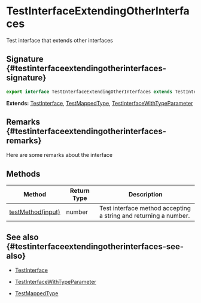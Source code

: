 # TestInterfaceExtendingOtherInterfaces

Test interface that extends other interfaces

## Signature {#testinterfaceextendingotherinterfaces-signature}

```typescript
export interface TestInterfaceExtendingOtherInterfaces extends TestInterface, TestMappedType, TestInterfaceWithTypeParameter<number>
```

<b>Extends:</b> [TestInterface](docs/simple-suite-test/testinterface-interface)<!-- -->, [TestMappedType](docs/simple-suite-test/testmappedtype-typealias)<!-- -->, [TestInterfaceWithTypeParameter](docs/simple-suite-test/testinterfacewithtypeparameter-interface)

## Remarks {#testinterfaceextendingotherinterfaces-remarks}

Here are some remarks about the interface

## Methods

| Method                                                                                                       | Return Type | Description                                                      |
| ------------------------------------------------------------------------------------------------------------ | ----------- | ---------------------------------------------------------------- |
| [testMethod(input)](docs/simple-suite-test/testinterfaceextendingotherinterfaces-testmethod-methodsignature) | number      | Test interface method accepting a string and returning a number. |

## See also {#testinterfaceextendingotherinterfaces-see-also}

-   [TestInterface](docs/simple-suite-test/testinterface-interface)

-   [TestInterfaceWithTypeParameter](docs/simple-suite-test/testinterfacewithtypeparameter-interface)

-   [TestMappedType](docs/simple-suite-test/testmappedtype-typealias)
